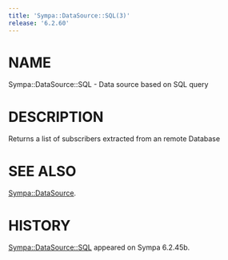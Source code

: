 ```yaml
---
title: 'Sympa::DataSource::SQL(3)'
release: '6.2.60'
---
```


# NAME

Sympa::DataSource::SQL - Data source based on SQL query

# DESCRIPTION

Returns a list of subscribers extracted from an remote Database

# SEE ALSO

[Sympa::DataSource](./Sympa-DataSource.3.md).

# HISTORY

[Sympa::DataSource::SQL](./Sympa-DataSource-SQL.3.md) appeared on Sympa 6.2.45b.
